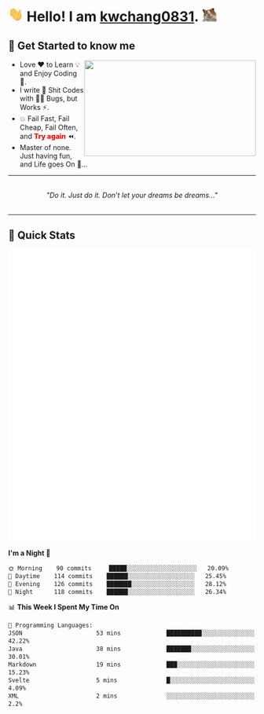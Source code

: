 <h1> <img src="./assets/hi.gif" height="30px"> Hello! I am <a href="https://github.com/kwchang0831">kwchang0831</a>. <img src="./assets/cool-cat.gif" height="30px"> </h1>
</h1>

## 🎉 Get Started to know me

<a href="#"><img align="right" src="https://media.tenor.com/S5qCffxIFdUAAAAC/the-muppet-kermit-the-frog.gif" width="349" height="195" /></a>

- Love ❤️ to Learn 💡 and Enjoy Coding 🤗.
- I write 💩 Shit Codes with 🐛🐛 Bugs, but Works ⚡️.
- 💥 Fail Fast, Fail Cheap, Fail Often, and <span style="color:red;font-weight:800;">Try again</span> ⏪️.
- Master of none. Just having fun, and Life goes On 🌱...

<hr/>
<br/>
<div align="center">
<i>"Do it. Just do it. Don't let your dreams be dreams..." </i>
</div>
<br/>
<hr/>

## 🙈 Quick Stats

![](https://raw.githubusercontent.com/kwchang0831/kwchang0831/output/generated/overview.svg)
![](https://raw.githubusercontent.com/kwchang0831/kwchang0831/output/generated/languages.svg)

<!--START_SECTION:waka-->
**I'm a Night 🦉** 

```text
🌞 Morning    90 commits     █████░░░░░░░░░░░░░░░░░░░░   20.09% 
🌆 Daytime    114 commits    ██████░░░░░░░░░░░░░░░░░░░   25.45% 
🌃 Evening    126 commits    ███████░░░░░░░░░░░░░░░░░░   28.12% 
🌙 Night      118 commits    ██████░░░░░░░░░░░░░░░░░░░   26.34%

```


📊 **This Week I Spent My Time On** 

```text
💬 Programming Languages: 
JSON                     53 mins             ██████████░░░░░░░░░░░░░░░   42.22% 
Java                     38 mins             ███████░░░░░░░░░░░░░░░░░░   30.01% 
Markdown                 19 mins             ███░░░░░░░░░░░░░░░░░░░░░░   15.23% 
Svelte                   5 mins              █░░░░░░░░░░░░░░░░░░░░░░░░   4.09% 
XML                      2 mins              ░░░░░░░░░░░░░░░░░░░░░░░░░   2.2%

```


<!--END_SECTION:waka-->
